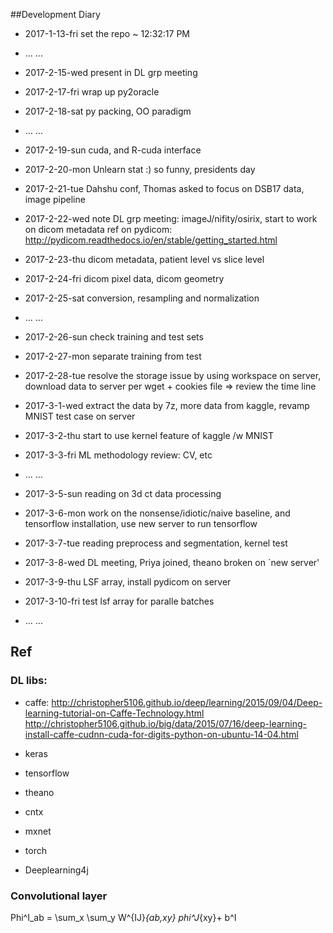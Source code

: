 ##Development Diary 
- 2017-1-13-fri set the repo ~ 12:32:17 PM
- ... ...
- 2017-2-15-wed present in DL grp meeting
- 2017-2-17-fri wrap up py2oracle
- 2017-2-18-sat py packing, OO paradigm
- ... ...
- 2017-2-19-sun cuda, and R-cuda interface
- 2017-2-20-mon Unlearn stat :) so funny, presidents day
- 2017-2-21-tue Dahshu conf, Thomas asked to focus on DSB17 data, image pipeline
- 2017-2-22-wed note DL grp meeting: imageJ/nifity/osirix, start to work on dicom metadata ref on pydicom: http://pydicom.readthedocs.io/en/stable/getting_started.html
- 2017-2-23-thu dicom metadata, patient level vs slice level
- 2017-2-24-fri dicom pixel data, dicom geometry
- 2017-2-25-sat conversion, resampling and normalization 
- ... ...
- 2017-2-26-sun check training and test sets
- 2017-2-27-mon separate training from test
- 2017-2-28-tue resolve the storage issue by using workspace on server, download data to server per wget + cookies file => review the time line
- 2017-3-1-wed extract the data by 7z, more data from kaggle, revamp MNIST test case on server
- 2017-3-2-thu start to use kernel feature of kaggle /w MNIST
- 2017-3-3-fri ML methodology review: CV, etc
- ... ...
- 2017-3-5-sun reading on 3d ct data processing
- 2017-3-6-mon work on the nonsense/idiotic/naive baseline, and tensorflow installation, use new server to run tensorflow
- 2017-3-7-tue reading preprocess and segmentation, kernel test
- 2017-3-8-wed DL meeting, Priya joined, theano broken on `new server'
- 2017-3-9-thu LSF array, install pydicom on server
- 2017-3-10-fri test lsf array for paralle batches

- ... ...


## Ref

### DL libs:
- caffe: 
http://christopher5106.github.io/deep/learning/2015/09/04/Deep-learning-tutorial-on-Caffe-Technology.html
http://christopher5106.github.io/big/data/2015/07/16/deep-learning-install-caffe-cudnn-cuda-for-digits-python-on-ubuntu-14-04.html
- keras
- tensorflow
- theano

- cntx
- mxnet

- torch
- Deeplearning4j

### Convolutional layer
Phi^I_ab = \sum_x \sum_y W^{IJ}_{ab,xy} phi^J_{xy}+ b^I
